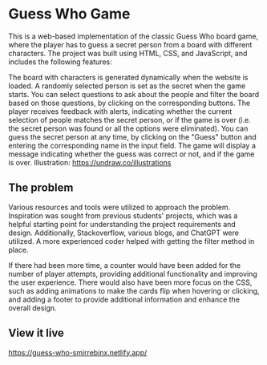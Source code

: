 # Guess Who Game

This is a web-based implementation of the classic Guess Who board game, where the player has to guess a secret person from a board with different characters. 
The project was built using HTML, CSS, and JavaScript, and includes the following features:

The board with characters is generated dynamically when the website is loaded.
A randomly selected person is set as the secret when the game starts.
You can select questions to ask about the people and filter the board based on those questions, by clicking on the corresponding buttons.
The player receives feedback with alerts, indicating whether the current selection of people matches the secret person, or if the game is over (i.e. the secret person was found or all the options were eliminated).
You can guess the secret person at any time, by clicking on the "Guess" button and entering the corresponding name in the input field. The game will display a message indicating whether the guess was correct or not, and if the game is over.
Illustration: https://undraw.co/illustrations

## The problem
Various resources and tools were utilized to approach the problem. Inspiration was sought from previous students' projects, which was a helpful starting point for understanding the project requirements and design. Additionally, Stackoverflow, various blogs, and ChatGPT were utilized. A more experienced coder helped with getting the filter method in place. 

If there had been more time, a counter would have been added for the number of player attempts, providing additional functionality and improving the user experience. There would also have been more focus on the CSS, such as adding animations to make the cards flip when hovering or clicking, and adding a footer to provide additional information and enhance the overall design.

## View it live
https://guess-who-smirrebinx.netlify.app/
